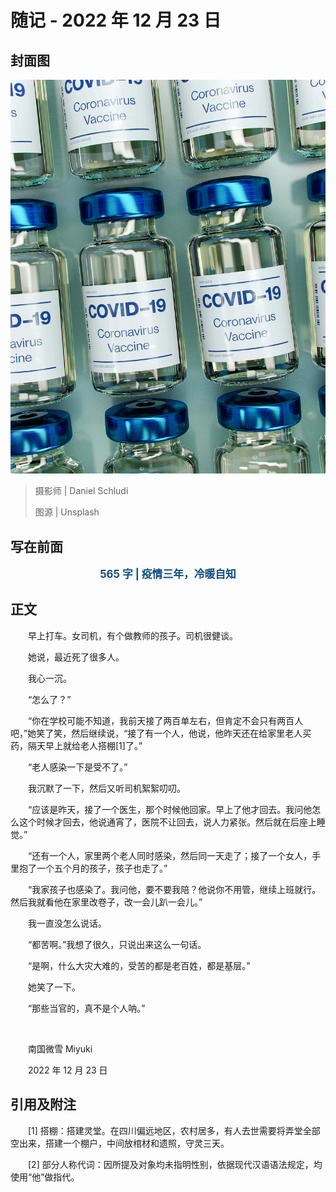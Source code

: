# 随记 - 2022 年 12 月 23 日

## 封面图

![](https://raw.githubusercontent.com/TinySnow/GithubImageHosting/main/blog/articles/essays/daniel-schludi-mAGZNECMcUg-unsplash.jpg)

> 摄影师 | Daniel Schludi
>
> 图源 | Unsplash

## 写在前面

<p style="color:#0f4c81; text-align:center; font-weight:bold; font-size:larger;">565 字 | 疫情三年，冷暖自知</p>

## 正文

　　早上打车。女司机，有个做教师的孩子。司机很健谈。

　　她说，最近死了很多人。

　　我心一沉。

　　“怎么了？”

　　“你在学校可能不知道，我前天接了两百单左右，但肯定不会只有两百人吧，”她笑了笑，然后继续说，“接了有一个人，他说，他昨天还在给家里老人买药，隔天早上就给老人搭棚[1]了。”

　　“老人感染一下是受不了。”

　　我沉默了一下，然后又听司机絮絮叨叨。

　　“应该是昨天，接了一个医生，那个时候他回家。早上了他才回去。我问他怎么这个时候才回去，他说通宵了，医院不让回去，说人力紧张。然后就在后座上睡觉。”

　　“还有一个人，家里两个老人同时感染，然后同一天走了；接了一个女人，手里抱了一个五个月的孩子，孩子也走了。”

　　“我家孩子也感染了。我问他，要不要我陪？他说你不用管，继续上班就行。然后我就看他在家里改卷子，改一会儿趴一会儿。”

　　我一直没怎么说话。

　　“都苦啊。”我想了很久，只说出来这么一句话。

　　“是啊，什么大灾大难的，受苦的都是老百姓，都是基层。”

　　她笑了一下。

　　“那些当官的，真不是个人呐。”

<br>

　　南国微雪 Miyuki

　　2022 年 12 月 23 日

## 引用及附注

　　[1] 搭棚：搭建灵堂。在四川偏远地区，农村居多，有人去世需要将弄堂全部空出来，搭建一个棚户，中间放棺材和遗照，守灵三天。

　　[2] 部分人称代词：因所提及对象均未指明性别，依据现代汉语语法规定，均使用“他”做指代。

